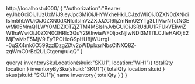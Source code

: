 
http://localhost:4000/
{
"Authorization":"Bearer eyJhbGciOiJIUzUxMiJ9.eyJpc3MiOiJHYWxheHkiLCJzdWIiOiJ0ZXN0dXNlciIsIm5hbWUiOiJ0ZXN0dXNlciIsInVzZXJJZCI6IjZmNmU2YTg3LTMwNTctNGEwMi05MmQ1LWY0MDZlOTZjZTM4MSIsInJvbGUiOiJSRUdJU1RFUkVEIiwiZW1haWwiOiJ0ZXN0QHRlc3QuY29tIiwiaWF0IjoxNjIwNDI3MTI1LCJleHAiOjE2MjEwMzE5MjV9.EyTPOHcGSpHU8jWUrrgI--0qSX4mk6O599zzlDzgZiXv2pWDplxsrNbsCiNXQ8Z-zqWmC0rBd2ULCtgempulqQ"
}

query{
    inventorySkuLocation(skuid:"SKU1", location:"WH1"){
        totalQty
        location
    }
    inventoryBySku(skuid:"SKU1"){
        totalQty
        location
        skuid
    }
    skus(skuid:"SKU1"){
        name
        inventory{
            totalQty
        } 
    } 
}